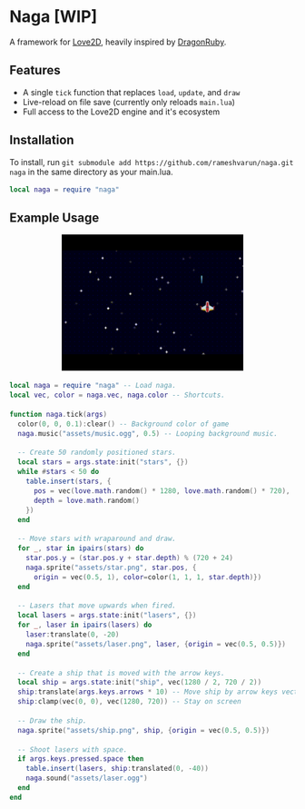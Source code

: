 # Naga [WIP]
A framework for [Love2D](https://love2d.org/), heavily inspired by [DragonRuby](https://dragonruby.org/).

## Features
- A single `tick` function that replaces `load`, `update`, and `draw`
- Live-reload on file save (currently only reloads `main.lua`)
- Full access to the Love2D engine and it's ecosystem

## Installation

To install, run `git submodule add https://github.com/rameshvarun/naga.git naga` in the same directory as your main.lua.

```lua
local naga = require "naga"
```

## Example Usage

<p align="center">
  <img width="320" height="240" src="demo.gif">
</p>

```lua
local naga = require "naga" -- Load naga.
local vec, color = naga.vec, naga.color -- Shortcuts.

function naga.tick(args)
  color(0, 0, 0.1):clear() -- Background color of game
  naga.music("assets/music.ogg", 0.5) -- Looping background music.

  -- Create 50 randomly positioned stars.
  local stars = args.state:init("stars", {})
  while #stars < 50 do
    table.insert(stars, {
      pos = vec(love.math.random() * 1280, love.math.random() * 720),
      depth = love.math.random()
    })
  end

  -- Move stars with wraparound and draw.
  for _, star in ipairs(stars) do
    star.pos.y = (star.pos.y + star.depth) % (720 + 24)
    naga.sprite("assets/star.png", star.pos, {
      origin = vec(0.5, 1), color=color(1, 1, 1, star.depth)})
  end

  -- Lasers that move upwards when fired.
  local lasers = args.state:init("lasers", {})
  for _, laser in ipairs(lasers) do
    laser:translate(0, -20)
    naga.sprite("assets/laser.png", laser, {origin = vec(0.5, 0.5)})
  end

  -- Create a ship that is moved with the arrow keys.
  local ship = args.state:init("ship", vec(1280 / 2, 720 / 2))
  ship:translate(args.keys.arrows * 10) -- Move ship by arrow keys vector
  ship:clamp(vec(0, 0), vec(1280, 720)) -- Stay on screen

  -- Draw the ship.
  naga.sprite("assets/ship.png", ship, {origin = vec(0.5, 0.5)})

  -- Shoot lasers with space.
  if args.keys.pressed.space then
    table.insert(lasers, ship:translated(0, -40))
    naga.sound("assets/laser.ogg")
  end
end
```
